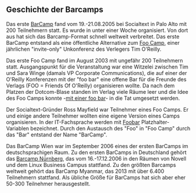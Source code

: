 ## Geschichte der Barcamps

Das erste [BarCamp](https://en.wikipedia.org/wiki/BarCamp) fand vom 19.-21.08.2005 bei Socialtext in Palo Alto mit 200 Teilnehmern statt. Es wurde in unter einer Woche organisiert. Von dort aus hat sich das Barcamp-Format schnell weltweit verbreitet. Das erste BarCamp entstand als eine öffentliche Alternative zum [Foo Camp](https://en.wikipedia.org/wiki/Foo_Camp), einer jährlichen "invite-only" Unkonferenz des Verlegers Tim O'Reilly.

Das erste Foo Camp fand im August 2003 mit ungefähr 200 Teilnehmern statt. Ausgangspunkt für die Veranstaltung war eine Witzelei zwischen Tim und Sara Winge (damals VP Corporate Communications), die auf einer der O'Reilly Konferenzen mit der "foo bar" eine offene Bar für die Freunde des Verlags (FOO = Friends Of O'Reilly) organisieren wollte. Da nach dem Platzen der Dotcom-Blase standen im Verlag viele Räume leer und die Idee des Foo Camps konnte -[mit einer foo bar](https://justinsomnia.org/2005/08/foo-camp)- in die Tat umgesetzt werden.

Der Socialtext-Gründer Ross Mayfield war Teilnehmer eines Foo Camps. Er und einige andere Teilnehmer wollten eine eigene Version eines Camps organisieren. In der IT-Fachsprache werden mit [Foobar](https://en.wikipedia.org/wiki/Foobar) Platzhalter-Variablen bezeichnet. Durch den Austausch des "Foo" in "Foo Camp" durch das "Bar" entstand der Name "BarCamp".

Das BarCamp Wien war im September 2006 eines der ersten BarCamps im deutschsprachigen Raum. Zu den ersten BarCamps in Deutschland gehört das [Barcamp Nürnberg](http://barcampnuernberg.pbworks.com/w/page/13257771/FrontPage), das vom 16.-17.12.2006 in den Räumen von Novell und dem Linux Business Campus stattfand. Zu den größten Barcamps weltweit gehört das BarCamp Myanmar, das 2013 mit über 6.400 Teilnehmern stattfand. Als übliche Größe für BarCamps hat sich aber eher 50-300 Teilnehmer herausgestellt.
